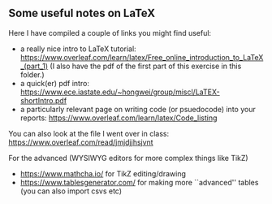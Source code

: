 ## Some useful notes on LaTeX
Here I have compiled a couple of links you might find useful: 

- a really nice intro to LaTeX tutorial: https://www.overleaf.com/learn/latex/Free_online_introduction_to_LaTeX_(part_1) (I also have the pdf of the first part of this exercise in this folder.)
- a quick(er) pdf intro: https://www.ece.iastate.edu/~hongwei/group/miscl/LaTEX-shortIntro.pdf 
- a particularly relevant page on writing code (or psuedocode) into your reports: https://www.overleaf.com/learn/latex/Code_listing

You can also look at the file I went over in class: https://www.overleaf.com/read/jmjdjjhsjvnt 

For the advanced (WYSIWYG editors for more complex things like TikZ)
- https://www.mathcha.io/ for TikZ editing/drawing
- https://www.tablesgenerator.com/ for making more ``advanced'' tables (you can also import csvs etc)

